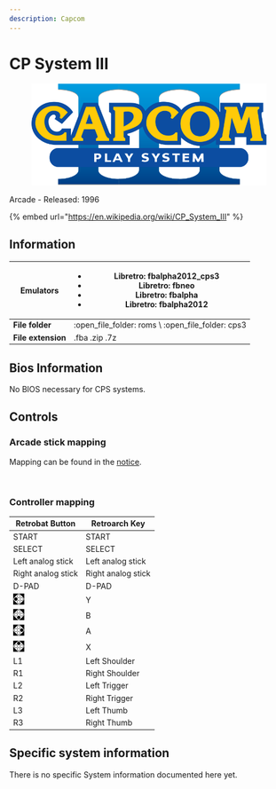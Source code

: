 ```yaml
---
description: Capcom
---
```


# CP System III

<figure><img src="https://raw.githubusercontent.com/fabricecaruso/es-theme-carbon/52ff37c9e265587d006945a2ba695b5a962b3a3d/art/logos/cps3.svg" alt=""><figcaption></figcaption></figure>

Arcade - Released: 1996

{% embed url="https://en.wikipedia.org/wiki/CP_System_III" %}

## Information

| **Emulators**      | <ul><li>Libretro: fbalpha2012_cps3</li><li>Libretro: fbneo</li><li>Libretro: fbalpha</li><li>Libretro: fbalpha2012</li></ul> |
| ------------------ | ---------------------------------------------------------------------------------------------------------------------------- |
| **File folder**    | :open\_file\_folder: roms \ :open\_file\_folder: cps3                                                                        |
| **File extension** | .fba .zip .7z                                                                                                                |

## Bios Information

No BIOS necessary for CPS systems.

## Controls

### Arcade stick mapping

Mapping can be found in the [notice](http://retrobat.ovh/notice/notice.pdf).

<figure><img src="https://i.imgur.com/kXBcdsB.png" alt=""><figcaption></figcaption></figure>

### Controller mapping

| Retrobat Button                                       | Retroarch Key      |
| ----------------------------------------------------- | ------------------ |
| START                                                 | START              |
| SELECT                                                | SELECT             |
| Left analog stick                                     | Left analog stick  |
| Right analog stick                                    | Right analog stick |
| D-PAD                                                 | D-PAD              |
| ![](<../../../.gitbook/assets/image (2) (1) (1).png>) | Y                  |
| ![](<../../../.gitbook/assets/image (1) (2) (1).png>) | B                  |
| ![](<../../../.gitbook/assets/image (4) (1).png>)     | A                  |
| ![](<../../../.gitbook/assets/image (3) (1) (2).png>) | X                  |
| L1                                                    | Left Shoulder      |
| R1                                                    | Right Shoulder     |
| L2                                                    | Left Trigger       |
| R2                                                    | Right Trigger      |
| L3                                                    | Left Thumb         |
| R3                                                    | Right Thumb        |

## Specific system information

There is no specific System information documented here yet.
